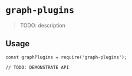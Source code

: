 # `graph-plugins`

> TODO: description

## Usage

```
const graphPlugins = require('graph-plugins');

// TODO: DEMONSTRATE API
```

